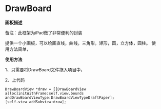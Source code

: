 # DrawBoard
**画板描述**

备注：此框架为iPad做了非常便利的封装

提供一个小画板，可以绘画直线，曲线，三角形，矩形，圆，立方体，圆柱。
使用方法简单，

**使用方法**

1、只需要将DrawBoard文件拖入项目中，

2、上代码

```
DrawBoardView *draw = [[DrawBoardView alloc]initWithFrame:self.view.bounds andDrawBoardViewType:DrawBoardViewTypeDraftPaper];
[self.view addSubview:draw];
```
